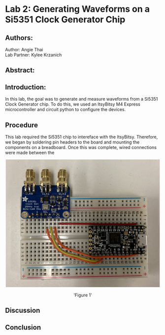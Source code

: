 # Lab 2: Generating Waveforms on a Si5351 Clock Generator Chip
## Authors:
Author: Angie Thai\
Lab Partner: Kylee Krzanich

## Abstract: 


## Introduction:
In this lab, the goal was to generate and measure waveforms from a Si5351 Clock Generator chip. To do this, we used an ItsyBitsy M4 Express microcontroller and circuit python to configure the devices. 
## Procedure
This lab required the Si5351 chip to intereface with the ItsyBitsy. Therefore, we began by soldering pin headers to the board and mounting the components on a breadboard. Once this was complete, wired connections were made between the 
<p align="center">
  <img src="https://github.com/angiet642/EE133.github.io/blob/main/Lab2/Lab2_image/IMG_9278.jpg" width="500"> 
  <p align = "center"> 'Figure 1'</p>
</p>

## Discussion


## Conclusion
